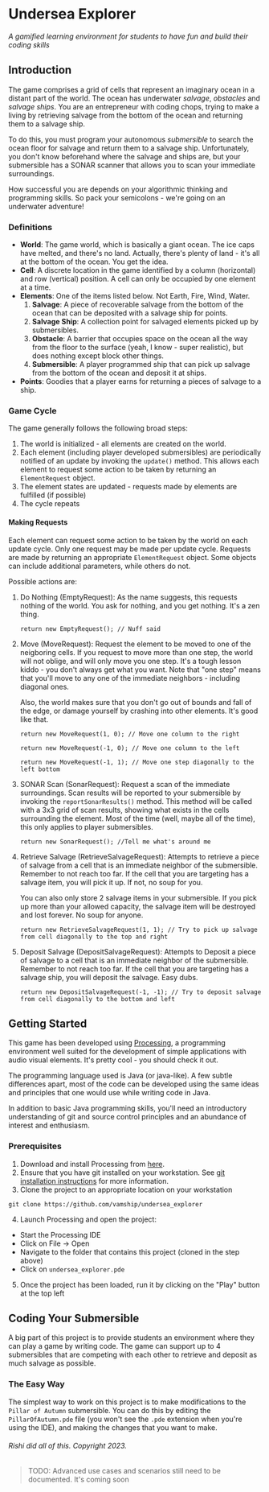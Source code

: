 # Undersea Explorer

_A gamified learning environment for students to have fun and build their coding
skills_

## Introduction
The game comprises a grid of cells that represent an imaginary ocean in a
distant part of the world. The ocean has underwater _salvage_, _obstacles_ and
_salvage ships_. You are an entrepreneur with coding chops, trying to make a
living by retrieving salvage from the bottom of the ocean and returning them to
a salvage ship.

To do this, you must program your autonomous _submersible_ to search the ocean
floor for salvage and return them to a salvage ship. Unfortunately, you don't
know beforehand where the salvage and ships are, but your submersible has a
SONAR scanner that allows you to scan your immediate surroundings.

How successful you are depends on your algorithmic thinking and programming
skills. So pack your semicolons - we're going on an underwater adventure!

### Definitions
 - **World**: The game world, which is basically a giant ocean. The ice caps
     have melted, and there's no land. Actually, there's plenty of land - it's
     all at the bottom of the ocean. You get the idea.
 - **Cell**: A discrete location in the game identified by a column (horizontal)
     and row (vertical) position. A cell can only be occupied by one element at
     a time.
 - **Elements**: One of the items listed below. Not Earth, Fire, Wind, Water.
     1. **Salvage**: A piece of recoverable salvage from the bottom of the ocean
        that can be deposited with a salvage ship for points.
     1. **Salvage Ship**: A collection point for salvaged elements picked up by
        submersibles.
     1. **Obstacle**: A barrier that occupies space on the ocean all the way
        from the floor to the surface (yeah, I know - super realistic), but does
        nothing except block other things.
     1. **Submersible**: A player programmed ship that can pick up salvage from
        the bottom of the ocean and deposit it at ships.
 - **Points**: Goodies that a player earns for returning a pieces of salvage to
     a ship.

### Game Cycle

The game generally follows the following broad steps:
1. The world is initialized - all elements are created on the world.
1. Each element (including player developed submersibles) are periodically
   notified of an update by invoking the `update()` method. This allows each
   element to request some action to be taken by returning an `ElementRequest`
   object.
1. The element states are updated - requests made by elements are fulfilled (if
   possible)
1. The cycle repeats

#### Making Requests

Each element can request some action to be taken by the world on each update
cycle. Only one request may be made per update cycle. Requests are made by
returning an appropriate `ElementRequest` object. Some objects can include
additional parameters, while others do not.

Possible actions are:
1. Do Nothing (EmptyRequest): As the name suggests, this requests nothing of the
   world. You ask for nothing, and you get nothing. It's a zen thing.
   ```
   return new EmptyRequest(); // Nuff said
   ```

1. Move (MoveRequest): Request the element to be moved to one of the neigboring
   cells. If you request to move more than one step, the world will not oblige,
   and will only move you one step. It's a tough lesson kiddo - you don't always
   get what you want. Note that "one step" means that you'll move to any one of
   the immediate neighbors - including diagonal ones.

   Also, the world makes sure that you don't go out of bounds and fall of the
   edge, or damage yourself by crashing into other elements. It's good like
   that.

   ```
   return new MoveRequest(1, 0); // Move one column to the right

   return new MoveRequest(-1, 0); // Move one column to the left

   return new MoveRequest(-1, 1); // Move one step diagonally to the left bottom
   ```

1. SONAR Scan (SonarRequest): Request a scan of the immediate surroundings. Scan
   results will be reported to your submersible by invoking the
   `reportSonarResults()` method. This method will be called with a 3x3 grid of
   scan results, showing what exists in the cells surrounding the element. Most
   of the time (well, maybe all of the time), this only applies to player
   submersibles.

   ```
   return new SonarRequest(); //Tell me what's around me
   ```

1. Retrieve Salvage (RetrieveSalvageRequest): Attempts to retrieve a piece of
   salvage from a cell that is an immediate neighbor of the submersible.
   Remember to not reach too far. If the cell that you are targeting has a
   salvage item, you will pick it up. If not, no soup for you.

   You can also only store 2 salvage items in your submersible. If you pick up
   more than your allowed capacity, the salvage item will be destroyed and lost
   forever. No soup for anyone.

   ```
   return new RetrieveSalvageRequest(1, 1); // Try to pick up salvage from cell diagonally to the top and right
   ```

1. Deposit Salvage (DepositSalvageRequest): Attempts to Deposit a piece of
   salvage to a cell that is an immediate neighbor of the submersible.
   Remember to not reach too far. If the cell that you are targeting has a
   salvage ship, you will deposit the salvage. Easy dubs.

   ```
   return new DepositSalvageRequest(-1, -1); // Try to deposit salvage from cell diagonally to the bottom and left
   ```

## Getting Started

This game has been developed using [Processing](https://processing.org/), a
programming environment well suited for the development of simple applications
with audio visual elements. It's pretty cool - you should check it out.

The programming language used is Java (or java-like). A few subtle differences
apart, most of the code can be developed using the same ideas and principles
that one would use while writing code in Java.

In addition to basic Java programming skills, you'll need an introductory
understanding of git and source control principles and an abundance of interest
and enthusiasm.

### Prerequisites

1. Download and install Processing from [here](https://processing.org/download).
2. Ensure that you have git installed on your workstation. See
   [git installation instructions](https://git-scm.com/book/en/v2/Getting-Started-Installing-Git)
   for more information.
3. Clone the project to an appropriate location on your workstation
```
git clone https://github.com/vamship/undersea_explorer
```
4. Launch Processing and open the project:
  - Start the Processing IDE
  - Click on File -> Open
  - Navigate to the folder that contains this project (cloned in the step above)
  - Click on `undersea_explorer.pde`
5. Once the project has been loaded, run it by clicking on the "Play" button at
   the top left

## Coding Your Submersible

A big part of this project is to provide students an environment where they can
play a game by writing code. The game can support up to 4 submersibles that are
competing with each other to retrieve and deposit as much salvage as possible.

### The Easy Way

The simplest way to work on this project is to make modifications to the `Pillar
of Autumn` submersible. You can do this by editing the `PillarOfAutumn.pde` file
(you won't see the `.pde` extension when you're using the IDE), and making the
changes that you want to make.

###### Rishi did all of this. Copyright 2023.

> TODO: Advanced use cases and scenarios still need to be documented. It's
> coming soon

